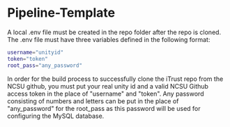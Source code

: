 # Pipeline-Template

A local .env file must be created in the repo folder after the repo is cloned. The .env file must have three variables defined in the following format:

```bash
username="unityid"
token="token"
root_pass="any_password"
```

In order for the build process to successfully clone the iTrust repo from the NCSU github, you must put your real unity id and a valid NCSU Github access token in the place of "username" and "token". Any password consisting of numbers and letters can be put in the place of "any_password" for the root_pass as this password will be used for configuring the MySQL database.
